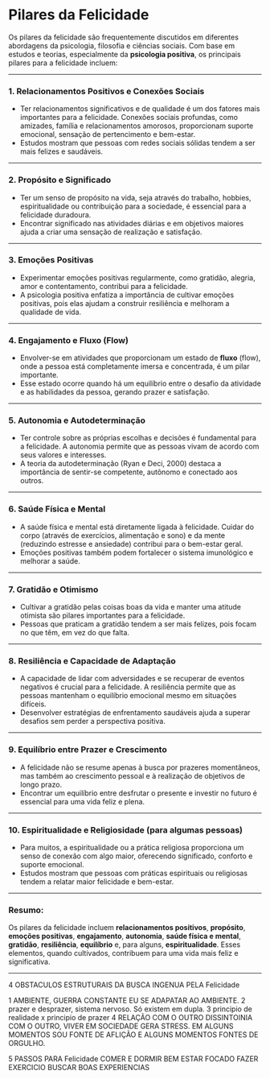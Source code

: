 # Pilares da Felicidade

Os pilares da felicidade são frequentemente discutidos em diferentes abordagens da psicologia, filosofia e ciências sociais. Com base em estudos e teorias, especialmente da **psicologia positiva**, os principais pilares para a felicidade incluem:

---

### 1. **Relacionamentos Positivos e Conexões Sociais**
   - Ter relacionamentos significativos e de qualidade é um dos fatores mais importantes para a felicidade. Conexões sociais profundas, como amizades, família e relacionamentos amorosos, proporcionam suporte emocional, sensação de pertencimento e bem-estar.
   - Estudos mostram que pessoas com redes sociais sólidas tendem a ser mais felizes e saudáveis.

---

### 2. **Propósito e Significado**
   - Ter um senso de propósito na vida, seja através do trabalho, hobbies, espiritualidade ou contribuição para a sociedade, é essencial para a felicidade duradoura.
   - Encontrar significado nas atividades diárias e em objetivos maiores ajuda a criar uma sensação de realização e satisfação.

---

### 3. **Emoções Positivas**
   - Experimentar emoções positivas regularmente, como gratidão, alegria, amor e contentamento, contribui para a felicidade.
   - A psicologia positiva enfatiza a importância de cultivar emoções positivas, pois elas ajudam a construir resiliência e melhoram a qualidade de vida.

---

### 4. **Engajamento e Fluxo (Flow)**
   - Envolver-se em atividades que proporcionam um estado de **fluxo** (flow), onde a pessoa está completamente imersa e concentrada, é um pilar importante.
   - Esse estado ocorre quando há um equilíbrio entre o desafio da atividade e as habilidades da pessoa, gerando prazer e satisfação.

---

### 5. **Autonomia e Autodeterminação**
   - Ter controle sobre as próprias escolhas e decisões é fundamental para a felicidade. A autonomia permite que as pessoas vivam de acordo com seus valores e interesses.
   - A teoria da autodeterminação (Ryan e Deci, 2000) destaca a importância de sentir-se competente, autônomo e conectado aos outros.

---

### 6. **Saúde Física e Mental**
   - A saúde física e mental está diretamente ligada à felicidade. Cuidar do corpo (através de exercícios, alimentação e sono) e da mente (reduzindo estresse e ansiedade) contribui para o bem-estar geral.
   - Emoções positivas também podem fortalecer o sistema imunológico e melhorar a saúde.

---

### 7. **Gratidão e Otimismo**
   - Cultivar a gratidão pelas coisas boas da vida e manter uma atitude otimista são pilares importantes para a felicidade.
   - Pessoas que praticam a gratidão tendem a ser mais felizes, pois focam no que têm, em vez do que falta.

---

### 8. **Resiliência e Capacidade de Adaptação**
   - A capacidade de lidar com adversidades e se recuperar de eventos negativos é crucial para a felicidade. A resiliência permite que as pessoas mantenham o equilíbrio emocional mesmo em situações difíceis.
   - Desenvolver estratégias de enfrentamento saudáveis ajuda a superar desafios sem perder a perspectiva positiva.

---

### 9. **Equilíbrio entre Prazer e Crescimento**
   - A felicidade não se resume apenas à busca por prazeres momentâneos, mas também ao crescimento pessoal e à realização de objetivos de longo prazo.
   - Encontrar um equilíbrio entre desfrutar o presente e investir no futuro é essencial para uma vida feliz e plena.

---

### 10. **Espiritualidade e Religiosidade (para algumas pessoas)**
   - Para muitos, a espiritualidade ou a prática religiosa proporciona um senso de conexão com algo maior, oferecendo significado, conforto e suporte emocional.
   - Estudos mostram que pessoas com práticas espirituais ou religiosas tendem a relatar maior felicidade e bem-estar.

---

### Resumo:
Os pilares da felicidade incluem **relacionamentos positivos**, **propósito**, **emoções positivas**, **engajamento**, **autonomia**, **saúde física e mental**, **gratidão**, **resiliência**, **equilíbrio** e, para alguns, **espiritualidade**. Esses elementos, quando cultivados, contribuem para uma vida mais feliz e significativa.

---


4 OBSTACULOS ESTRUTURAIS DA BUSCA INGENUA PELA Felicidade

1 AMBIENTE, GUERRA CONSTANTE EU SE ADAPATAR AO AMBIENTE.
2 prazer e desprazer, sistema nervoso. Só existem em dupla.
3 principio de realidade x principio de prazer
4 RELAÇÃO COM O OUTRO DISSINTOINIA COM O OUTRO, VIVER EM SOCIEDADE GERA STRESS. EM ALGUNS MOMENTOS SOU FONTE DE AFLIÇÃO E ALGUNS MOMENTOS FONTES DE ORGULHO.



5 PASSOS PARA Felicidade
COMER E DORMIR BEM
ESTAR FOCADO
FAZER EXERCICIO
BUSCAR BOAS EXPERIENCIAS
